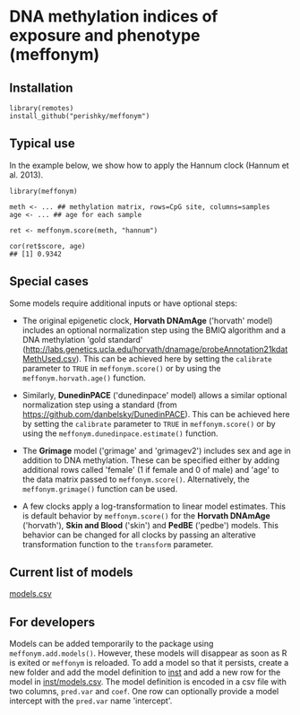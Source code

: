 # DNA methylation indices of exposure and phenotype (meffonym)

## Installation 
```
library(remotes)
install_github("perishky/meffonym")
```

## Typical use

In the example below, we
show how to apply the Hannum clock (Hannum et al. 2013).

```
library(meffonym)

meth <- ... ## methylation matrix, rows=CpG site, columns=samples
age <- ... ## age for each sample

ret <- meffonym.score(meth, "hannum")

cor(ret$score, age)
## [1] 0.9342
```

## Special cases

Some models require additional inputs or have optional steps:

* The original epigenetic clock, **Horvath DNAmAge** ('horvath' model)
  includes an optional normalization step using the BMIQ algorithm and a
  DNA methylation 'gold standard'
  (http://labs.genetics.ucla.edu/horvath/dnamage/probeAnnotation21kdatMethUsed.csv).
  This can be achieved here by setting the `calibrate` parameter to `TRUE`
  in `meffonym.score()` or by using the `meffonym.horvath.age()` function. 

* Similarly, **DunedinPACE** ('dunedinpace' model) allows a similar optional normalization
  step using a standard (from https://github.com/danbelsky/DunedinPACE).
  This can be achieved here by setting the `calibrate` parameter to `TRUE`
  in `meffonym.score()` or by using the `meffonym.dunedinpace.estimate()` function.

* The **Grimage** model ('grimage' and 'grimagev2') includes sex and age in addition to DNA methylation.
  These can be specified either by adding additional rows
  called 'female' (1 if female and 0 of male) and 'age' to the data matrix passed to `meffonym.score()`.
  Alternatively, the `meffonym.grimage()` function can be used.

* A few clocks apply a log-transformation to linear model estimates.
  This is default behavior by `meffonym.score()` for
  the **Horvath DNAmAge** ('horvath'), **Skin and Blood** ('skin') and **PedBE** ('pedbe') models.
  This behavior can be changed for all clocks by passing an alterative transformation
  function to the `transform` parameter. 

## Current list of models

[models.csv](inst/models.csv)

## For developers

Models can be added temporarily to the package using
`meffonym.add.models()`.  However, these models will disappear as soon
as R is exited or `meffonym` is reloaded.  To add a model so that it
persists, create a new folder and add the model definition to
[inst](inst) and add a new row for the model in
[inst/models.csv](inst/models.csv).  The model definition is encoded
in a csv file with two columns, `pred.var` and `coef`.  One row can
optionally provide a model intercept with the `pred.var` name
'intercept'.
